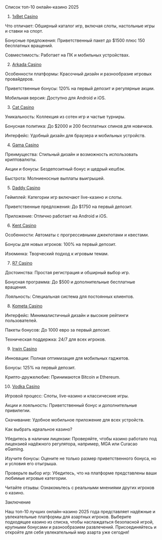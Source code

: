 Список топ-10 онлайн-казино 2025

1.  [1xBet Casino](https://bit.ly/m/1xBET)

Что отличает: Обширный каталог игр, включая слоты, настольные игры и ставки на спорт.

Бонусные предложения: Приветственный пакет до $1500 плюс 150 бесплатных вращений.

Совместимость: Работает на ПК и мобильных устройствах.

2. [Arkada Casino](https://synthed-neonway.com/sb121ba77)

Особенности платформы: Красочный дизайн и разнообразие игровых провайдеров.

Приветственные бонусы: 120% на первый депозит и регулярные акции.

Мобильная версия: Доступно для Android и iOS.

3. [Cat Casino](https://catchthecatsix.com/s6892737b)

Уникальность: Коллекция из сотен игр и частые турниры.

Бонусная политика: До $2000 и 200 бесплатных спинов для новичков.

Интерфейс: Удобный дизайн для браузера и мобильных устройств.

4. [Gama Casino](https://cleellbert.com/s5cd17aa7)

Преимущества: Стильный дизайн и возможность использовать криптовалюты.

Акции и бонусы: Бездепозитный бонус и щедрый кешбэк.

Быстрота: Молниеносные выплаты выигрышей.

5. [Daddy Casino](https://nice-road-five.com/sffc53e94)

Геймплей: Категории игр включают live-казино и слоты.

Приветственные предложения: До $1750 на первый депозит.

Приложение: Отлично работает на Android и iOS.

6. [Kent Casino](https://passage-through-deserts.com/sa5607aad)

Особенности: Автоматы с прогрессивными джекпотами и квестами.

Бонусы для новых игроков: 100% на первый депозит.

Изюминка: Творческий подход к игровым темам.

7. [R7 Casino](https://aristocratic-hall.com/s997aad22)

Достоинства: Простая регистрация и обширный выбор игр.

Бонусная программа: До $500 и дополнительные бесплатные вращения.

Лояльность: Специальная система для постоянных клиентов.

8. [Kometa Casino](https://stars-flight.com/sd519732d)

Интерфейс: Минималистичный дизайн и высокие рейтинги пользователей.

Пакеты бонусов: До 1000 евро за первый депозит.

Техническая поддержка: 24/7 для всех игроков.

9. [Irwin Casino](https://rwn-irrs01.com/c1107cfe8)

Инновации: Полная оптимизация для мобильных гаджетов.

Бонусы: 125% на первый депозит.

Крипто-дружелюбие: Принимаются Bitcoin и Ethereum.

10. [Vodka Casino](https://vodka2.xyz/?id=9537)

Игровой процесс: Слоты, live-казино и классические игры.

Акции и лояльность: Приветственный бонус и дополнительные привилегии.

Скачивание: Удобное мобильное приложение для всех устройств.

Как выбрать идеальное казино?

Убедитесь в наличии лицензии: Проверяйте, чтобы казино работало под лицензией надёжного регулятора, например, MGA или Curacao eGaming.

Изучите бонусы: Оцените не только размер приветственного бонуса, но и условия его отыгрыша.

Проверьте выбор игр: Убедитесь, что на платформе представлены ваши любимые игровые категории.

Читайте отзывы: Ознакомьтесь с реальными мнениями других игроков о казино.

Заключение

Наш топ-10 лучших онлайн-казино 2025 года представляет надёжные и увлекательные платформы для азартных игроков. Выберите подходящее казино из списка, чтобы наслаждаться безопасной игрой, крупными бонусами и разнообразием развлечений. Присоединяйтесь и откройте для себя увлекательный мир азарта уже сегодня!
